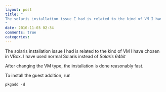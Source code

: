 ```yaml
---
layout: post
title: "
The solaris installation issue I had is related to the kind of VM I have chosen in VBox. I have used normal Solaris instead of *Solaris 64bit*
"
date: 2010-11-03 02:34
comments: true
categories: 
---
```


The solaris installation issue I had is related to the kind of VM I have chosen in VBox. I have used normal Solaris instead of *Solaris 64bit*


After changing the VM type, the installation is done reasonably fast.


To install the guest addition, run


```
pkgadd -d 

